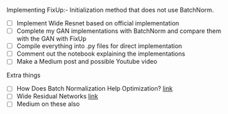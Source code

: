 Implementing FixUp:- Initialization method that does not use BatchNorm.

- [ ] Implement Wide Resnet based on official implementation
- [ ] Complete my GAN implementations with BatchNorm and compare them with the GAN with FixUp
- [ ] Compile everything into .py files for direct implementation
- [ ] Comment out the notebook explaining the implementations
- [ ] Make a Medium post and possible Youtube video

Extra things
- [ ] How Does Batch Normalization Help Optimization? [link](https://arxiv.org/abs/1805.11604)
- [ ] Wide Residual Networks [link](https://arxiv.org/pdf/1605.07146.pdf)
- [ ] Medium on these also